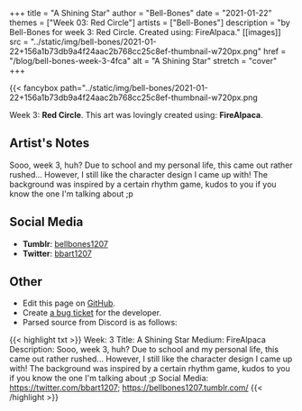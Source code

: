 +++
title =       "A Shining Star"
author =      "Bell-Bones"
date =        "2021-01-22"
themes =      ["Week 03: Red Circle"]
artists =     ["Bell-Bones"]
description = "by Bell-Bones for week 3: Red Circle. Created using: FireAlpaca."
[[images]]
              src = "../static/img/bell-bones/2021-01-22+156a1b73db9a4f24aac2b768cc25c8ef-thumbnail-w720px.png"
              href = "/blog/bell-bones-week-3-4fca"
              alt = "A Shining Star"
              stretch = "cover"
+++


{{< fancybox path="../static/img/bell-bones/2021-01-22+156a1b73db9a4f24aac2b768cc25c8ef-thumbnail-w720px.png

Week 3: **Red Circle**. This art was lovingly created using: **FireAlpaca**.

## Artist's Notes

Sooo, week 3, huh? Due to school and my personal life, this came out rather rushed... However, I still like the character design I came up with! The background was inspired by a certain rhythm game, kudos to you if you know the one I'm talking about ;p

## Social Media

- **Tumblr**: <a href='https://bellbones1207.tumblr.com' target='_blank'>bellbones1207</a>
- **Twitter**: <a href='https://twitter.com/bbart1207' target='_blank'>bbart1207</a>

## Other

- Edit this page on [GitHub](https://github.com/teaminkling/web-refresh/edit/main/content/blog/bell-bones-week-3-4fca.md).
- Create [a bug ticket](https://github.com/teaminkling/web-refresh/issues/new?assignees=&labels=bug&template=problem-report.md&title=) for the developer.
- Parsed source from Discord is as follows:

{{< highlight txt >}}
Week: 3
Title: A Shining Star
Medium: FireAlpaca
Description: Sooo, week 3, huh? Due to school and my personal life, this came out rather rushed... However, I still like the character design I came up with! The background was inspired by a certain rhythm game, kudos to you if you know the one I'm talking about ;p
Social Media: https://twitter.com/bbart1207; https://bellbones1207.tumblr.com/
{{< /highlight >}}